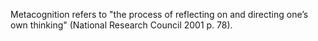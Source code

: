 Metacognition refers to "the process of reflecting on and directing one’s own thinking" (National Research Council 2001 p. 78).